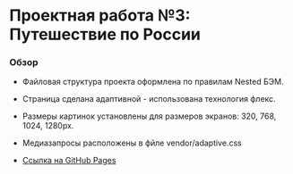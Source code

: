 # Проектная работа №3: Путешествие по России

### Обзор
* Файловая структура проекта оформлена по правилам Nested БЭМ.
* Страница сделана адаптивной - использована технология флекс.
* Pазмеры картинок установлены для размеров экранов: 320, 768, 1024, 1280px.
* Медиазапросы расположены в фйле vendor/adaptive.css

* [Ссылка на GitHub Pages](https://github.com/Sher-Kon/russian-travel.git)